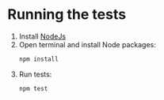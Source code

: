 # Running the tests

1. Install [NodeJs](https://nodejs.org/en/)
2. Open terminal and install Node packages:
   ```bash
   npm install
   ```
3. Run tests:
   ```bash
   npm test
   ```